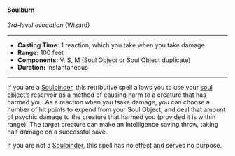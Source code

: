 #### Soulburn
*3rd-level evocation* (Wizard)
___
- **Casting Time:** 1 reaction, which you take when you take damage
- **Range:** 100 feet
- **Components:** V, S, M (Soul Object or Soul Object duplicate)
- **Duration:** Instantaneous
---
If you are a [Soulbinder](/Classes/Wizard/Soulbinding.md), this retributive spell allows you to use your [soul object](/Classes/Wizard/Soulbinding.md#soulbond)’s reservoir as a method of causing harm to a creature that has harmed you. As a reaction when you tsake damage, you can choose a number of hit points to expend from your Soul Object, and deal that amount of psychic damage to the creature that harmed you (provided it is within range). The target creature can make an Intelligence saving throw, taking half damage on a successful save.

If you are not a [Soulbinder](/Classes/Wizard/Soulbinding.md), this spell has no effect and serves no purpose.
